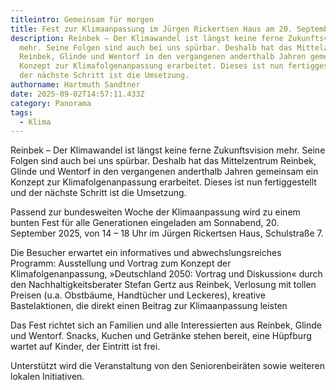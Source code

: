 ```yaml
---
titleintro: Gemeinsam für morgen
title: Fest zur Klimaanpassung im Jürgen Rickertsen Haus am 20. September 2025
description: Reinbek – Der Klimawandel ist längst keine ferne Zukunftsvision
  mehr. Seine Folgen sind auch bei uns spürbar. Deshalb hat das Mittelzentrum
  Reinbek, Glinde und Wentorf in den vergangenen anderthalb Jahren gemeinsam ein
  Konzept zur Klimafolgenanpassung erarbeitet. Dieses ist nun fertiggestellt und
  der nächste Schritt ist die Umsetzung.
authorname: Hartmuth Sandtner
date: 2025-09-02T14:57:11.433Z
category: Panorama
tags:
  - Klima
---
```

Reinbek – Der Klimawandel ist längst keine ferne Zukunftsvision mehr. Seine Folgen sind auch bei uns spürbar. Deshalb hat das Mittelzentrum Reinbek, Glinde und Wentorf in den vergangenen anderthalb Jahren gemeinsam ein Konzept zur Klimafolgenanpassung erarbeitet. Dieses ist nun fertiggestellt und der nächste Schritt ist die Umsetzung.

Passend zur bundesweiten Woche der Klimaanpassung wird zu einem bunten Fest für alle Generationen eingeladen am Sonnabend, 20. September 2025, von 14 – 18 Uhr im Jürgen Rickertsen Haus, Schulstraße 7.

Die Besucher erwartet ein informatives und abwechslungsreiches Programm: Ausstellung und Vortrag zum Konzept der Klimafolgenanpassung, »Deutschland 2050: Vortrag und Diskussion« durch den Nachhaltigkeitsberater Stefan Gertz aus Reinbek, Verlosung mit tollen Preisen (u.a. Obstbäume, Handtücher und Leckeres), kreative Bastelaktionen, die direkt einen Beitrag zur Klimaanpassung leisten

Das Fest richtet sich an Familien und alle Interessierten aus Reinbek, Glinde und Wentorf. Snacks, Kuchen und Getränke stehen bereit, eine Hüpfburg wartet auf Kinder, der Eintritt ist frei.

Unterstützt wird die Veranstaltung von den Seniorenbeiräten sowie weiteren lokalen Initiativen.